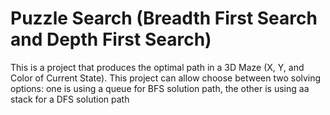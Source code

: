 <h1> Puzzle Search (Breadth First Search and Depth First Search) </h1>
This is a project that produces the optimal path in a 3D Maze (X, Y, and Color of Current State). This project can allow choose between two solving options: one is using a queue for BFS solution path, the other is using aa stack for a DFS solution path
